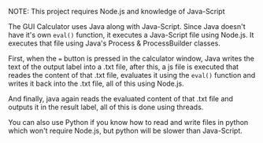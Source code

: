 NOTE: This project requires Node.js and knowledge of Java-Script

The GUI Calculator uses Java along with Java-Script. Since Java doesn't have it's own `eval()` function, it executes a Java-Script file using Node.js. It executes that file using Java's Process & ProcessBuilder
classes.

First, when the `=` button is pressed in the calculator window, Java writes the text of the output label into a .txt file, after this, a js file is executed that reades the content of that .txt file, evaluates it using the `eval()` function and writes it back into the .txt file, all of this using Node.js.

And finally, java again reads the evaluated content of that .txt file and outputs it in the result label, all of this is done using threads.

You can also use Python if you know how to read and write files in python which won't require Node.js, but python will be slower than Java-Script.
